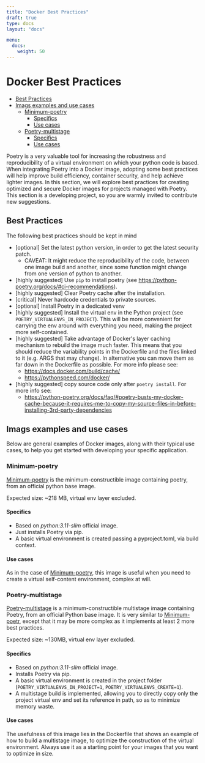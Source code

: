 ```yaml
---
title: "Docker Best Practices"
draft: true
type: docs
layout: "docs"

menu:
  docs:
    weight: 50
---
```


# Docker Best Practices

- [Best Practices](#best-practices)
- [Imags examples and use cases](#imags-examples-and-use-cases)
  - [Minimum-poetry](#minimum-poetry)
    - [Specifics](#specifics)
    - [Use cases](#use-cases)
  - [Poetry-multistage](#poetry-multistage)
    - [Specifics](#specifics-1)
    - [Use cases](#use-cases-1)

Poetry is a very valuable tool for increasing the robustness and reproducibility of a virtual environment on which your python code is based. When integrating Poetry into a Docker image, adopting some best practices will help improve build efficiency, container security, and help achieve lighter images. In this section, we will explore best practices for creating optimized and secure Docker images for projects managed with Poetry.
This section is a developing project, so you are warmly invited to contribute new suggestions.

## Best Practices

The following best practices should be kept in mind

- [optional] Set the latest python version, in order to get the latest security patch.
  - CAVEAT: It might reduce the reproducibility of the code, between one image build and another, since some function might change from one version of python to another.
- [highly suggested] Use `pip` to install poetry (see https://python-poetry.org/docs/#ci-recommendations).
- [highly suggested] Clear Poetry cache after the installation.
- [critical] Never hardcode credentials to private sources.
- [optional] Install Poetry in a dedicated venv
- [highly suggested] Install the virtual env in the Python project (see `POETRY_VIRTUALENVS_IN_PROJECT`). This will be more convenient for carrying the env around with everything you need, making the project more self-contained.
- [highly suggested] Take advantage of Docker's layer caching mechanism to rebuild the image much faster. This means that you should reduce the variability points in the Dockerfile and the files linked to it (e.g. ARGS that may change). In alternative you can move them as far down in the Dockerfile as possible. For more info please see:
  - https://docs.docker.com/build/cache/
  - https://pythonspeed.com/docker/
- [highly suggested] copy source code only after `poetry install`. For more info see:
  - https://python-poetry.org/docs/faq/#poetry-busts-my-docker-cache-because-it-requires-me-to-copy-my-source-files-in-before-installing-3rd-party-dependencies

## Imags examples and use cases

Below are general examples of Docker images, along with their typical use cases, to help you get started with developing your specific application.

### Minimum-poetry

[Minimum-poetry](../docker-examples/minimum-poetry/README.md) is the minimum-constructible image containing poetry, from an official python base image.

Expected size: ~218 MB, virtual env layer excluded.

#### Specifics

- Based on *python:3.11-slim* official image.
- Just installs Poetry via pip.
- A basic virtual environment is created passing a pyproject.toml, via build context.

#### Use cases

As in the case of [Minimum-poetry](../docker-examples/minimum-poetry/README.md), this image is useful when you need to create a virtual self-content  environment, complex at will.

### Poetry-multistage

[Poetry-multistage](./../docker-examples/poetry-multistage/README.md) is a minimum-constructible multistage image containing Poetry, from an official Python base image. It is very similar to [Minimum-poetr](#minimum-poetry), except that it may be more complex as it implements at least 2 more best practices.

Expected size: ~130MB, virtual env layer excluded.

#### Specifics

- Based on *python:3.11-slim* official image.
- Installs Poetry via pip.
- A basic virtual environment is created in the project folder (`POETRY_VIRTUALENVS_IN_PROJECT=1`, `POETRY_VIRTUALENVS_CREATE=1`).
- A multistage build is implemented, allowing you to directly copy only the project virtual env and set its reference in path, so as to minimize memory waste.

#### Use cases

The usefulness of this image lies in the Dockerfile that shows an example of how to build a multistage image, to optimize the construction of the virtual environment. Always use it as a starting point for your images that you want to optimize in size.